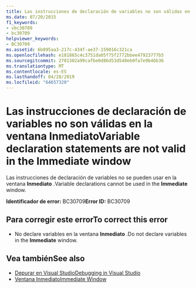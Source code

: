 ```yaml
---
title: Las instrucciones de declaración de variables no son válidas en la ventana Inmediato
ms.date: 07/20/2015
f1_keywords:
- vbc30709
- bc30709
helpviewer_keywords:
- BC30709
ms.assetid: 6b095aa3-217c-434f-ae37-159016c321ca
ms.openlocfilehash: e181865c4c3751da05f75f2772bbee47923777b5
ms.sourcegitcommit: 2701302a99cafbe0d86d53d540eb0fa7e9b46b36
ms.translationtype: MT
ms.contentlocale: es-ES
ms.lasthandoff: 04/28/2019
ms.locfileid: "64657320"
---
```

# <a name="variable-declaration-statements-are-not-valid-in-the-immediate-window"></a><span data-ttu-id="4247f-102">Las instrucciones de declaración de variables no son válidas en la ventana Inmediato</span><span class="sxs-lookup"><span data-stu-id="4247f-102">Variable declaration statements are not valid in the Immediate window</span></span>
<span data-ttu-id="4247f-103">Las instrucciones de declaración de variables no se pueden usar en la ventana **Inmediato** .</span><span class="sxs-lookup"><span data-stu-id="4247f-103">Variable declarations cannot be used in the **Immediate** window.</span></span>  
  
 <span data-ttu-id="4247f-104">**Identificador de error:** BC30709</span><span class="sxs-lookup"><span data-stu-id="4247f-104">**Error ID:** BC30709</span></span>  
  
## <a name="to-correct-this-error"></a><span data-ttu-id="4247f-105">Para corregir este error</span><span class="sxs-lookup"><span data-stu-id="4247f-105">To correct this error</span></span>  
  
- <span data-ttu-id="4247f-106">No declare variables en la ventana **Inmediato** .</span><span class="sxs-lookup"><span data-stu-id="4247f-106">Do not declare variables in the **Immediate** window.</span></span>  
  
## <a name="see-also"></a><span data-ttu-id="4247f-107">Vea también</span><span class="sxs-lookup"><span data-stu-id="4247f-107">See also</span></span>

- [<span data-ttu-id="4247f-108">Depurar en Visual Studio</span><span class="sxs-lookup"><span data-stu-id="4247f-108">Debugging in Visual Studio</span></span>](/visualstudio/debugger/debugging-in-visual-studio)
- [<span data-ttu-id="4247f-109">Ventana Inmediato</span><span class="sxs-lookup"><span data-stu-id="4247f-109">Immediate Window</span></span>](/visualstudio/ide/reference/immediate-window)
